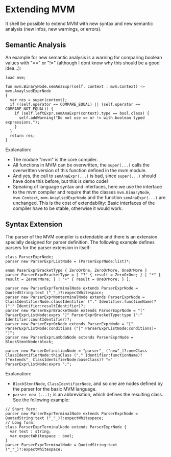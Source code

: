 # Extending MVM

It shell be possible to extend MVM with new syntax and new semantic analysis (new infos, new warnings, or errors).

## Semantic Analysis

An example for new semantic analysis is a warning for comparing boolean values with "==" or "!=" (although I dont know why this should be a good idea...):
```
load mvm;

fun mvm.BinaryNode.semAnaExpr(self, context : mvm.Context) -> mvm.AnaylsedExprNode
{
  var res = super(context);
  if ((self.operator == COMPARE_EQUAL) || (self.operator == COMPARE_NOT_EQUAL)) {
    if (self.leftExpr.semAnaExpr(context).type == bool.class) {
      self.addWarning("Do not use == or != with boolean typed expressions.");
    }
  }
  return res;
}
```
Explanation:
* The module "mvm" is the core compiler.
* All functions in MVM can be overwritten, the `super(...)` calls the overwritten version of this function defined in the mvm module.
* And yes, the call to `semAnaExpr(...)` is bad, since `super(...)` should have done this before, but this is demo code!
* Speaking of language syntax and interfaces, here we use the interface to the mvm compiler and require that the classes `mvm.BinaryNode`, `mvm.Context`, `mvm.AnaylsedExprNode` and the function `semAnaExpr(...)` are unchanged. This is the cost of extendability: Basic interfaces of the compiler have to be stable, otherwise it would work.

## Syntax Extension

The parser of the MVM compiler is extendable and there is an extension specially designed for parser definition. The following example defines parsers for the parser extension in itself:
```
class ParserExprNode;
parser new ParserExprListNode = (ParserExprNode:list)*;

enum PaserExprBracketType { ZeroOrOne, ZeroOrMore, OneOrMore }
parser ParserExprBracketType = [ "?" { result = ZeroOrOne; } | "*" { result = ZeroOrMore; } | "+" { result = OneOrMore; } ];

parser new ParserExprTerminalNode extends ParserExprNode = QuotedString:text ("_"_)?:expectWhitespace;
parser new ParserExprNonterminalNode extends ParserExprNode = ClassIdentifierNode:classIdentifier ("." Identifier:functionName)? (":" Identifier:resultIdentifier)?;
parser new ParserExprBracketNode extends ParserExprNode = "(" ParserExprListNode:exprs ")" ParserExprBracketType:type (":" Identifier:countIdentifier)?;
parser new ParserExprOrNode extends ParserExprNode = "[" ParserExprListNode:conditions ("|" ParserExprListNode:conditions)+ "]";
parser new ParserExprLambdaNode extends ParserExprNode = BlockStmntNode:block;

parser new ParserDefinitionNode = "parser"_ ("new"_)?:newClass ClassIdentifierNode:thisClass ("." Identifier:functionName)? ("extends"_ ClassIdentifierNode:baseClass)? "=" ParserExprListNode:exprs ";";
```
Explanation:
* `BlockStmntNode`, `ClassIdentifierNode`, and so one are nodes defined by the parser for the basic MVM language.
* `parser new (...);` is an abbreviation, which defines the resulting class. See the following example:
```
// Short form:
parser new ParserExprTerminalNode extends ParserExprNode = QuotedString:text ("_"_)?:expectWhitespace;
// Long form:
class ParserExprTerminalNode extends ParserExprNode {
  var text : string;
  var expectWhitespace : bool;
}
parser ParserExprTerminalNode = QuotedString:text ("_"_)?:expectWhitespace;
```
